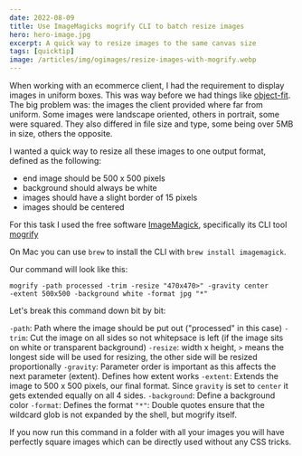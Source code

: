 ```yaml
---
date: 2022-08-09
title: Use ImageMagicks mogrify CLI to batch resize images
hero: hero-image.jpg
excerpt: A quick way to resize images to the same canvas size
tags: [quicktip]
image: /articles/img/ogimages/resize-images-with-mogrify.webp
---
```


When working with an ecommerce client, I had the requirement to display images in uniform boxes. This was way before we had things like [object-fit](https://caniuse.com/object-fit). The big problem was: the images the client provided where far from uniform. Some images were landscape oriented, others in portrait, some were squared. They also differed in file size and type, some being over 5MB in size, others the opposite.

I wanted a quick way to resize all these images to one output format, defined as the following:

* end image should be 500 x 500 pixels
* background should always be white
* images should have a slight border of 15 pixels
* images should be centered

For this task I used the free software [ImageMagick](https://imagemagick.org/), specifically its CLI tool [mogrify](https://imagemagick.org/script/mogrify.php)

On Mac you can use `brew` to install the CLI with `brew install imagemagick`.

Our command will look like this:

```shell
mogrify -path processed -trim -resize "470x470>" -gravity center
-extent 500x500 -background white -format jpg "*"
```

Let's break this command down bit by bit:

`-path`: Path where the image should be put out ("processed" in this case)
`-trim`: Cut the image on all sides so not whitepsace is left (if the image sits on white or transparent background)
`-resize`: width x height, `>` means the longest side will be used for resizing, the other side will be resized proportionally
`-gravity`: Parameter order is important as this affects the next parameter (extent). Defines how extent works
`-extent`: Extends the image to 500 x 500 pixels, our final format. Since `gravity` is set to `center` it gets extended equally on all 4 sides.
`-background`: Define a background color
`-format`: Defines the format
`"*"`: Double quotes ensure that the wildcard glob is not expanded by the shell, but mogrify itself.

If you now run this command in a folder with all your images you will have perfectly square images which can be directly used without any CSS tricks.
